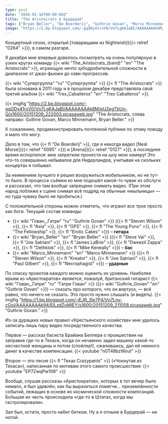 ```yaml
---
type: post
date: "2016-01-16T00:00:00Z"
title: "The Aristocrats в Бурдерай"
tags: ["Bryan Beller", "De Boerderij", "Guthrie Govan", "Marco Minnemann", "progressive metal", "The Aristocrats", "джаз", "Зутермеер", "музыка", "Нидерланды", "фьюжн"]
image: "https://2.bp.blogspot.com/-gqODy41rxV0/Vn7LgKAJaBI/AAAAAAAAk8M/eU2egTbUn-Q/s1600/20151209_222003.picasaweb.jpg"
---
```


Концертный сезон, открытый [товарищами из Nightwish]({{< relref "0264" >}}), в самом разгаре.

9 декабря мне впервые довелось посмотреть на очень популярную в узких кругах команду {{< wiki "The_Aristocrats_(band)" "en" "The Aristocrats" >}}, играющую нечто зубодробительной сложности в диапазоне от джаз-фьюжн до хэви-прогрессив.

<!--more-->

{{< wiki "Супергруппа" "ru" "Супергруппа" >}} {{< fl "The Aristocrats" >}} была основана в 2011 году и в прошлом декабре представляла свой третий альбом {{< wiki "Tres_Caballeros" "en" "Tres Caballeros" >}}.

{{< imgfig "https://2.bp.blogspot.com/-gqODy41rxV0/Vn7LgKAJaBI/AAAAAAAAk8M/eU2egTbUn-Q/s1600/20151209_222003.picasaweb.jpg" "The Aristocrats, слева направо: Guthrie Govan, Marco Minnemann, Bryan Beller." >}}

К сожалению, продемонстрировать почтенной публике по этому поводу я мало что могу.

Дело в том, что {{< fl "De Boerderij" >}}, где я некогда видел [Neal Morse]({{< relref "0095" >}}) и [Arena]({{< relref "0127" >}}), в последнее время испортился: мне запретили пронести на шоу мою камеру! Это что-то совершенно небывалое для Нидерландов, учитывая на скольких концертах я побывал.

За неимением лучшего я решил вооружиться мобильником, но не тут-то было. В процессе съёмки ко мне подошёл какой-то чувак из обслуги и рассказал, что там вообще запрещено снимать видео. (При этом народ поближе к сцене снимал всё подряд на обычные «мыльницы» — но туда чуваку было не пробиться.)


С положительной стороны можно отметить, что играют все трое просто как боги. Текущий состав команды:

* {{< wiki "Гован,_Гатри" "ru" "Guthrie Govan" >}} ({{< fl "Steven Wilson" >}}, {{< fl "Asia" >}}, {{< fl "GPS" >}}, {{< fl "The Young Punx" >}}, {{< fl "The Fellowship" >}}, {{< fl "Erotic Cakes" >}}) – **гитара**
* {{< wiki "Bryan_Beller" "en" "Bryan Beller" >}} ({{< fl "Steve Vai" >}}, {{< fl "Joe Satriani" >}}, {{< fl "James LaBrie" >}}, {{< fl "Dweezil Zappa" >}}, {{< fl "Dethklok" >}}, {{< fl "Mike Keneally" >}}) – **бас**
* {{< wiki "Marco_Minnemann" "en" "Marco Minnemann" >}} ({{< fl "Steven Wilson" >}}, {{< fl "Kreator" >}}, {{< fl "Joe Satriani" >}}, {{< fl "Paul Gilbert" >}}, {{< fl "Necrophagist" >}}) – **ударные**

По списку проектов каждого можно оценить их уровень. Наиболее ярким из «Аристократов» является, пожалуй, британский гитарист {{< wiki "Гован,_Гатри" "ru" "Гатри Гован" >}} ({{< wiki "Guthrie_Govan" "en" "Guthrie Govan" >}}) — сказать про которого, что он виртуоз, — всё равно, что ничего не сказать. Это просто нужно слышать (и видеть).
{{< imgfig "https://1.bp.blogspot.com/-iEJR_3Ip7P4/Vn7Lnv-cGoI/AAAAAAAAk94/ElLzdZoMlEY/s1600/20151209_211058.picasaweb.jpg" "Guthrie Govan." >}}

Из-за дурацких новых правил «Крестьянского хозяйства» мне удалось записать лишь пару видео посредственного качества.

Первое — рассказ басиста Брайана Беллера о проишествии на заправке где-то в Техасе, когда он нечаянно задел машину какой-то несчастной женщины и потом (спойлер!), сжалившись, дал ей немного денег в качестве компенсации:
{{< youtube "n0T48bzWouI" >}}

Второе — это песня {{< fl "Texas Crazypants" >}} («Чокнутая из Техаса»), написанная по мотивам этого самого происшествия:
{{< youtube "EP7ZwqPw108" >}}

Вообще, слушая рассказы «Аристократов», которых в тот вечер было немало, я был удивлён, как бы выразиться помягче… приземлённости событий, лежащих в основе их космической сложности композиций. Бо́льшая их часть происходила «где-то в Штатах, когда мы гастролировали».

Зал был, кстати, просто набит битком. Ну а я отныне в Бурдерай — ни ногой.
